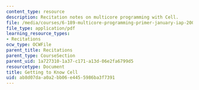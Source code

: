 ```yaml
---
content_type: resource
description: Recitation notes on multicore programming with Cell.
file: /media/courses/6-189-multicore-programming-primer-january-iap-2007/ab8d07daa0a2bb06e4455986ba3f7391_recitatn1.pdf
file_type: application/pdf
learning_resource_types:
- Recitations
ocw_type: OCWFile
parent_title: Recitations
parent_type: CourseSection
parent_uid: 1a727310-1a37-c171-a13d-06e2fa6799d5
resourcetype: Document
title: Getting to Know Cell
uid: ab8d07da-a0a2-bb06-e445-5986ba3f7391
---
```

